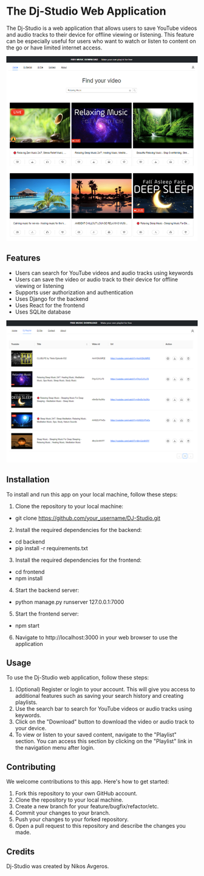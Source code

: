 # The Dj-Studio Web Application

The Dj-Studio is a web application that allows users to save YouTube videos and audio tracks to their device for offline viewing or listening. This feature can be especially useful for users who want to watch or listen to content on the go or have limited internet access.

![Dj-Studio Home Page](images/home.png)

## Features

- Users can search for YouTube videos and audio tracks using keywords
- Users can save the video or audio track to their device for offline viewing or listening
- Supports user authorization and authentication
- Uses Django for the backend
- Uses React for the frontend
- Uses SQLite database

![Dj-Studio Playlist Page](images/playlist.png)

## Installation

To install and run this app on your local machine, follow these steps:

1. Clone the repository to your local machine:
- git clone https://github.com/your_username/DJ-Studio.git
2. Install the required dependencies for the backend:
- cd backend 
- pip install -r requirements.txt
3. Install the required dependencies for the frontend: 
- cd frontend 
- npm install
4. Start the backend server: 
- python manage.py runserver 127.0.0.1:7000
5. Start the frontend server: 
- npm start
6. Navigate to http://localhost:3000 in your web browser to use the application


## Usage

To use the Dj-Studio web application, follow these steps:

1. (Optional) Register or login to your account. This will give you access to additional features such as saving your search history and creating playlists.
2. Use the search bar to search for YouTube videos or audio tracks using keywords.
3. Click on the "Download" button to download the video or audio track to your device.
4. To view or listen to your saved content, navigate to the "Playlist" section. You can access this section by clicking on the "Playlist" link in the navigation menu after login.

## Contributing

We welcome contributions to this app. Here's how to get started:

1. Fork this repository to your own GitHub account.
2. Clone the repository to your local machine.
3. Create a new branch for your feature/bugfix/refactor/etc.
4. Commit your changes to your branch.
5. Push your changes to your forked repository.
6. Open a pull request to this repository and describe the changes you made.

## Credits

Dj-Studio was created by Nikos Avgeros.
